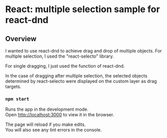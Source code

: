 # React: multiple selection sample for react-dnd


## Overview
I wanted to use react-dnd to achieve drag and drop of multiple objects.
For multiple selection, I used the "react-selecto" library.

For single dragging, I just used the function of react-dnd.

In the case of dragging after multiple selection, the selected objects determined by react-selecto were displayed on the custom layer as drag targets.


### `npm start`

Runs the app in the development mode.\
Open [http://localhost:3000](http://localhost:3000) to view it in the browser.

The page will reload if you make edits.\
You will also see any lint errors in the console.


